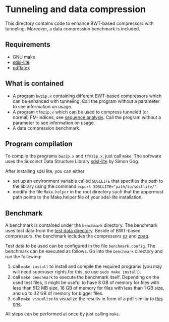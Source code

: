 # Tunneling and data compression
This directory contains code to enhance BWT-based compressors with tunneling.
Moreover, a data compression benchmark is included.

## Requirements
- GNU make
- [sdsl-lite](https://github.com/simongog/sdsl-lite)
- [pdflatex](https://linux.die.net/man/1/pdflatex)

## What is contained
- A program `bwzip.x` containing different BWT-based compressors which can be enhanced with tunneling.
  Call the program without a parameter to see information on usage.
- A program `tfmzip.x` which can be used to compress tunneled (or normal) FM-indices, see [sequence analysis](../seqana).
  Call the program without a parameter to see information on usage.
- A data compression benchmark. 

## Program compilation
To compile the programs `bwzip.x` and `tfmzip.x`, just call `make`.
The software uses the Succinct Data Structure Library [sdsl-lite](https://github.com/simongog/sdsl-lite) by Simon Gog.

After installing sdsl lite, you can either
- set up an environment variable called `SDSLLITE` that specifies the path to the library
  using the command `export SDSLLITE="path/to/sdsllite/"`.
- modify the file `Make.helper` in the root directory such that the uppermost path points to the Make.helper file
  of your sdsl-lite installation.

## Benchmark
A benchmark is contained under the `benchmark` directory.
The benchmark uses test data from the [test data directory](../testdata/). Beside of BWT-based compressors,
the benchmark includes the compressors [xz](https://tukaani.org/xz/) and [zpaq](http://mattmahoney.net/dc/zpaq.html).

Test data to be used can be configured in the file `benchmark.config`.
The benchmark can be executed as follows. Go into the `benchmark` directory and run the following:
1. call `make install` to install and compile the required programs (you may will need superuser rights for this, so use `sudo make install`).
2. call `make benchmark` to execute the benchmark itself. Depending on the used test files, it might be useful to have 8 GB of memory for files with less than 512 MB size,
   16 GB of memory for files with less than 1 GB size, and up to 32 GB of memory for bigger files.
3. call `make visualize` to visualize the results in form of a pdf similar to [this one](benchmark/benchmark.pdf).

All steps can be performed at once by just calling `make`.
